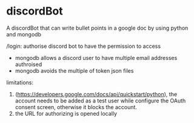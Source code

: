# discordBot
A discordBot that can write bullet points in a google doc by using python and mongodb

/login: authorise discord bot to have the permission to access
- mongodb allows a discord user to have multiple email addresses authroised
- mongodb avoids the multiple of token json files

limitations: 
1) (https://developers.google.com/docs/api/quickstart/python), the account needs to be added as a test user while configure the OAuth consent screen, otherwise it blocks the account.
2) the URL for authorizing is opened locally

